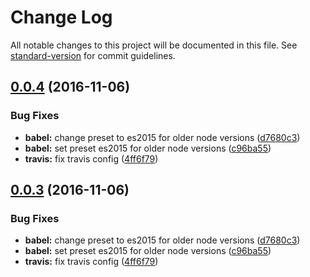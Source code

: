 # Change Log

All notable changes to this project will be documented in this file. See [standard-version](https://github.com/conventional-changelog/standard-version) for commit guidelines.

<a name="0.0.4"></a>
## [0.0.4](https://github.com/ellerbrock/error-log/compare/v0.0.3...v0.0.4) (2016-11-06)


### Bug Fixes

* **babel:** change preset to es2015 for older node versions ([d7680c3](https://github.com/ellerbrock/error-log/commit/d7680c3))
* **babel:** set preset es2015 for older node versions ([c96ba55](https://github.com/ellerbrock/error-log/commit/c96ba55))
* **travis:** fix travis config ([4ff6f79](https://github.com/ellerbrock/error-log/commit/4ff6f79))



<a name="0.0.3"></a>
## [0.0.3](https://github.com/ellerbrock/error-log/compare/v0.0.3...v0.0.3) (2016-11-06)


### Bug Fixes

* **babel:** change preset to es2015 for older node versions ([d7680c3](https://github.com/ellerbrock/error-log/commit/d7680c3))
* **babel:** set preset es2015 for older node versions ([c96ba55](https://github.com/ellerbrock/error-log/commit/c96ba55))
* **travis:** fix travis config ([4ff6f79](https://github.com/ellerbrock/error-log/commit/4ff6f79))

